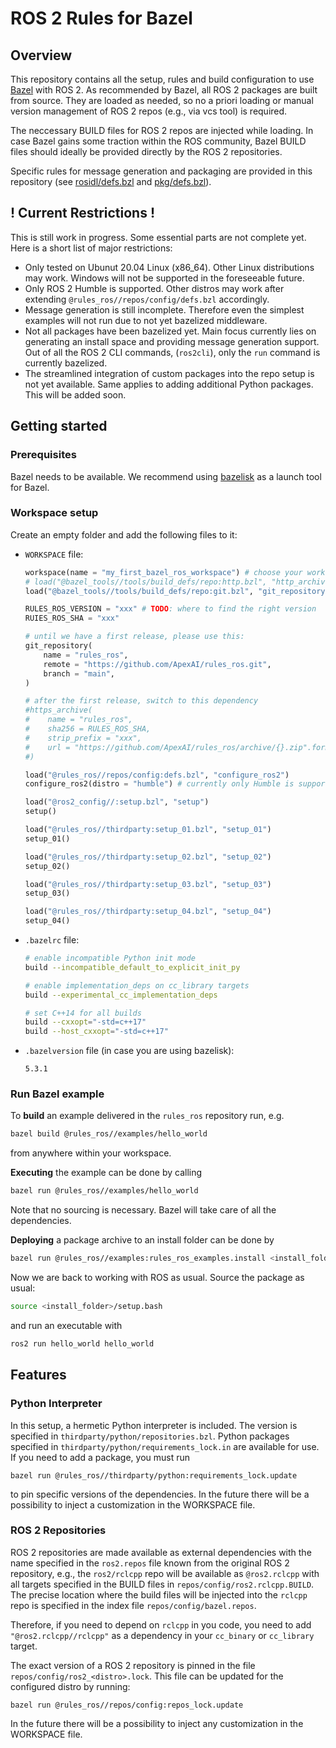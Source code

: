 # ROS 2 Rules for Bazel

## Overview

This repository contains all the setup, rules and build configuration to use
[Bazel](http://bazel.build) with ROS 2. As recommended by Bazel, all ROS 2 packages
are built from source. They are loaded as needed, so no a priori loading or manual version
management of ROS 2 repos (e.g., via vcs tool) is required.

The neccessary BUILD files for ROS 2 repos are injected while loading. In case Bazel gains
some traction within the ROS community, Bazel BUILD files should ideally be provided
directly by the ROS 2 repositories.

Specific rules for message generation and packaging are provided in this repository (see 
[rosidl/defs.bzl](rosidl/defs.bzl) and [pkg/defs.bzl](pkg/defs.bzl)).

## ! Current Restrictions !

This is still work in progress. Some essential parts are not complete yet.
Here is a short list of major restrictions:
* Only tested on Ubunut 20.04 Linux (x86_64). Other Linux distributions may work. Windows
  will not be supported in the foreseeable future.
* Only ROS 2 Humble is supported. Other distros may work after extending
  `@rules_ros//repos/config/defs.bzl` accordingly.
* Message generation is still incomplete. Therefore even the simplest examples will not run
  due to not yet bazelized middleware.
* Not all packages have been bazelized yet. Main focus currently lies on generating an
  install space and providing message generation support. Out of all the ROS 2 CLI commands,
  (`ros2cli`), only the `run` command is currently bazelized.
* The streamlined integration of custom packages into the repo setup is not yet available.
  Same applies to adding additional Python packages. 
  This will be added soon.

## Getting started

### Prerequisites

Bazel needs to be available. We recommend using [bazelisk](https://github.com/bazelbuild/bazelisk)
as a launch tool for Bazel.

### Workspace setup

Create an empty folder and add the following files to it:
* `WORKSPACE` file:
  ```python
  workspace(name = "my_first_bazel_ros_workspace") # choose your workspace name here
  # load("@bazel_tools//tools/build_defs/repo:http.bzl", "http_archive")
  load("@bazel_tools//tools/build_defs/repo:git.bzl", "git_repository")

  RULES_ROS_VERSION = "xxx" # TODO: where to find the right version
  RUIES_ROS_SHA = "xxx"

  # until we have a first release, please use this:
  git_repository(
      name = "rules_ros",
      remote = "https://github.com/ApexAI/rules_ros.git",
      branch = "main",
  )

  # after the first release, switch to this dependency 
  #https_archive(
  #    name = "rules_ros",
  #    sha256 = RULES_ROS_SHA,
  #    strip_prefix = "xxx",
  #    url = "https://github.com/ApexAI/rules_ros/archive/{}.zip".format(RULES_ROS_VERSION),
  #)

  load("@rules_ros//repos/config:defs.bzl", "configure_ros2")
  configure_ros2(distro = "humble") # currently only Humble is supported

  load("@ros2_config//:setup.bzl", "setup")
  setup()

  load("@rules_ros//thirdparty:setup_01.bzl", "setup_01")
  setup_01()

  load("@rules_ros//thirdparty:setup_02.bzl", "setup_02")
  setup_02()

  load("@rules_ros//thirdparty:setup_03.bzl", "setup_03")
  setup_03()

  load("@rules_ros//thirdparty:setup_04.bzl", "setup_04")
  setup_04()
  ```
* `.bazelrc` file:
  ```bash
  # enable incompatible Python init mode
  build --incompatible_default_to_explicit_init_py

  # enable implementation_deps on cc_library targets
  build --experimental_cc_implementation_deps

  # set C++14 for all builds
  build --cxxopt="-std=c++17"
  build --host_cxxopt="-std=c++17"
  ```
  
* `.bazelversion` file (in case you are using bazelisk):
  ```text
  5.3.1
  ```

### Run Bazel example

To **build** an example delivered in the `rules_ros` repository run, e.g.
```bash
bazel build @rules_ros//examples/hello_world
```
from anywhere within your workspace.

**Executing** the example can be done by calling
```bash
bazel run @rules_ros//examples/hello_world
```
Note that no sourcing is necessary. Bazel will take care of all the dependencies. 

**Deploying** a package archive to an install folder can be done by
```bash
bazel run @rules_ros//examples:rules_ros_examples.install <install_folder>
```
Now we are back to working with ROS as usual. Source the package as usual:
```bash
source <install_folder>/setup.bash
```
and run an executable with
```bash
ros2 run hello_world hello_world
```

## Features

### Python Interpreter

In this setup, a hermetic Python interpreter is included. The version is specified in
`thirdparty/python/repositories.bzl`. Python packages specified in
`thirdparty/python/requirements_lock.in` are available for use. If you need to add a package,
you must run
```console
bazel run @rules_ros//thirdparty/python:requirements_lock.update
```
to pin specific versions of the dependencies. In the future there will be a possibility to
inject a customization in the WORKSPACE file.

### ROS 2 Repositories

ROS 2 repositories are made available as external dependencies with the name specified in
the `ros2.repos` file known from the original ROS 2 repository, e.g., the `ros2/rclcpp` repo
will be available as `@ros2.rclcpp` with all targets specified in the BUILD files in
`repos/config/ros2.rclcpp.BUILD`. The precise location where the build files will be injected
into the `rclcpp` repo is specified in the index file `repos/config/bazel.repos`.

Therefore, if you need to depend on `rclcpp` in you code, you need to add `"@ros2.rclcpp//rclcpp"`
as a dependency in your `cc_binary` or `cc_library` target.

The exact version of a ROS 2 repository is pinned in the file `repos/config/ros2_<distro>.lock`.
This file can be updated for the configured distro by running:
```console
bazel run @rules_ros//repos/config:repos_lock.update
```
In the future there will be a possibility to inject any customization in the WORKSPACE file.
